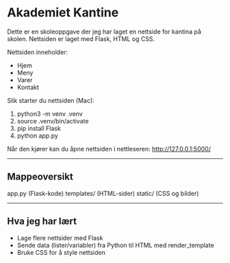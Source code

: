 # Akademiet Kantine

Dette er en skoleoppgave der jeg har laget en nettside for kantina på skolen.
Nettsiden er laget med Flask, HTML og CSS.

Nettsiden inneholder:
- Hjem
- Meny
- Varer
- Kontakt

Slik starter du nettsiden (Mac):
1. python3 -m venv .venv
2. source .venv/bin/activate
3. pip install Flask
4. python app.py

Når den kjører kan du åpne nettsiden i nettleseren:
http://127.0.0.1:5000/

---

## Mappeoversikt

app.py (Flask-kode)
templates/ (HTML-sider)
static/ (CSS og bilder)

---

## Hva jeg har lært

- Lage flere nettsider med Flask
- Sende data (lister/variabler) fra Python til HTML med render_template
- Bruke CSS for å style nettsiden
